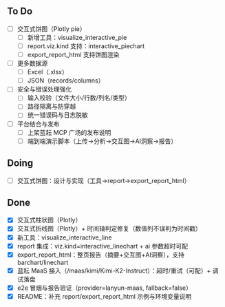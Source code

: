 ## To Do
- [ ] 交互式饼图（Plotly pie）
  - [ ] 新增工具：visualize_interactive_pie
  - [ ] report.viz.kind 支持：interactive_piechart
  - [ ] export_report_html 支持饼图渲染
- [ ] 更多数据源
  - [ ] Excel（.xlsx）
  - [ ] JSON（records/columns）
- [ ] 安全与错误处理强化
  - [ ] 输入校验（文件大小/行数/列名/类型）
  - [ ] 路径隔离与防穿越
  - [ ] 统一错误码与日志脱敏
- [ ] 平台结合与发布
  - [ ] 上架蓝耘 MCP 广场的发布说明
  - [ ] 端到端演示脚本（上传→分析→交互图→AI洞察→报告）

## Doing
- [ ] 交互式饼图：设计与实现（工具→report→export_report_html）

## Done
- [x] 交互式柱状图（Plotly）
- [x] 交互式折线图（Plotly）+ 时间轴判定修复（数值列不误判为时间戳）
- [x] 新工具：visualize_interactive_line
- [x] report 集成：viz.kind=interactive_linechart + ai 参数超时可配
- [x] export_report_html：整页报告（摘要+交互图+AI洞察），支持 barchart/linechart
- [x] 蓝耘 MaaS 接入（/maas/kimi/Kimi-K2-Instruct）：超时/重试（可配）+ 调试落盘
- [x] e2e 冒烟与报告验证（provider=lanyun-maas, fallback=false）
- [x] README：补充 report/export_report_html 示例与环境变量说明